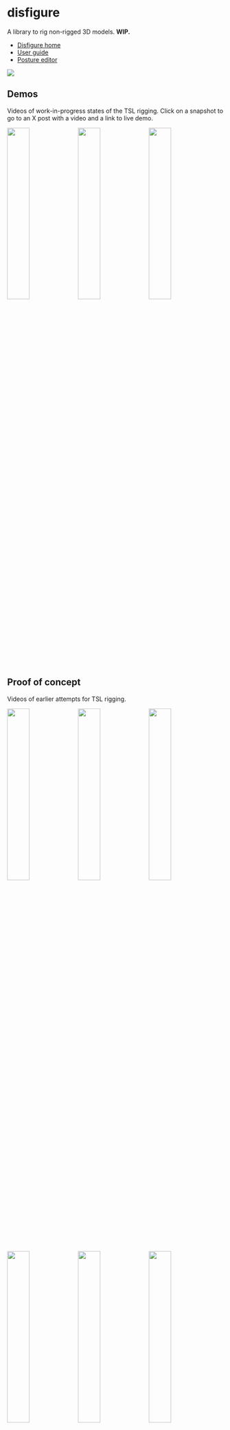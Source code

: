 # disfigure

A library to rig non-rigged 3D models. **WIP.**

* [Disfigure home](https://boytchev.github.io/disfigure/index.html)
* [User guide](https://boytchev.github.io/disfigure/docs/userguide.html)
* [Posture editor](https://boytchev.github.io/disfigure/poser)


[<img src="https://boytchev.github.io/disfigure/examples/snapshots/poser-prototype.jpg">](https://boytchev.github.io/disfigure/poser)

## Demos

Videos of work-in-progress states of the TSL rigging. Click on a snapshot to go to an X post with a video and a link to live demo.

[<img width="32%" src="https://boytchev.github.io/disfigure/examples/snapshots/rigging-scanned-model.jpg">](https://x.com/PavelBoytchev/status/1926542790655160595) [<img width="32%" src="https://boytchev.github.io/disfigure/examples/snapshots/example-rigged-skeleton.jpg">](https://x.com/PavelBoytchev/status/1926331170486096017) [<img width="32%" src="https://boytchev.github.io/disfigure/examples/snapshots/example-liquid-metal.jpg">](https://x.com/PavelBoytchev/status/1921696049770447185)


## Proof of concept

Videos of earlier attempts for TSL rigging.

[<img width="32%" src="https://boytchev.github.io/disfigure/examples/snapshots/proof-of-concept-1.jpg">](https://x.com/PavelBoytchev/status/1826864700673417265) [<img width="32%" src="https://boytchev.github.io/disfigure/examples/snapshots/proof-of-concept-2.jpg">](https://x.com/PavelBoytchev/status/1829064887701577986) [<img width="32%" src="https://boytchev.github.io/disfigure/examples/snapshots/proof-of-concept-3.jpg">](https://x.com/PavelBoytchev/status/1907372989005320407)

[<img width="32%" src="https://boytchev.github.io/disfigure/examples/snapshots/proof-of-concept-4.jpg">](https://x.com/PavelBoytchev/status/1908635265381655037) [<img width="32%" src="https://boytchev.github.io/disfigure/examples/snapshots/proof-of-concept-5.jpg">](https://x.com/PavelBoytchev/status/1909507775899517103) [<img width="32%" src="https://boytchev.github.io/disfigure/examples/snapshots/proof-of-concept-6.jpg">](https://x.com/PavelBoytchev/status/1910048442287862045)


## Examples

[<img src="https://boytchev.github.io/disfigure/examples/snapshots/body-heights.jpg" width="24%">](https://boytchev.github.io/disfigure/examples/body-heights.html)
[<img src="https://boytchev.github.io/disfigure/examples/snapshots/body-parts.jpg" width="24%">](https://boytchev.github.io/disfigure/examples/body-parts.html)
[<img src="https://boytchev.github.io/disfigure/examples/snapshots/body-shapes.jpg" width="24%">](https://boytchev.github.io/disfigure/examples/body-shapes.html)
[<img src="https://boytchev.github.io/disfigure/examples/snapshots/motion-arms.jpg" width="24%">](https://boytchev.github.io/disfigure/examples/motion-arms.html)
[<img src="https://boytchev.github.io/disfigure/examples/snapshots/motion-central.jpg" width="24%">](https://boytchev.github.io/disfigure/examples/motion-central.html)
[<img src="https://boytchev.github.io/disfigure/examples/snapshots/number-generators.jpg" width="24%">](https://boytchev.github.io/disfigure/examples/number-generators.html)



